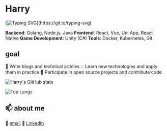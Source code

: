 # Harry

[![Typing SVG](https://readme-typing-svg.demolab.com?font=Fira+Code&size=20&duration=4000&pause=1000&color=00CFFF&background=FFFFFF00&center=true&vCenter=true&width=435&lines=hi;Niceto+meetyou;xixi~)](https://git.io/typing-svg)

**Backend**: Golang, Node.js, Java
**Frontend**: React, Vue, Uni App, React Native
**Game Development**: Unity (C#)
**Tools**: Docker, Kubernetes, Git

## goal
📝 Write blogs and technical articles
💡 Learn new technologies and apply them in practice
🚀 Participate in open source projects and contribute code

![Harry's GitHub stats](https://github-readme-stats.vercel.app/api?username=Harry969&show_icons=true&count_private=true&hide_title=true&theme=radical&card_width=400&card_height=600)

![Top Langs](https://github-readme-stats.vercel.app/api/top-langs/?username=Harry969&layout=compact&theme=radical&langs_count=10&card_width=500&card_height=600)

## 📫 about me
📧 [email](mailto:hl396276621@gmail.com)
🔗 [LinkedIn](https://www.linkedin.com/in/yourlinkedin)

